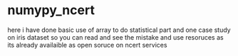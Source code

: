 # numypy_ncert


here i have done basic use of array to do statistical part and one case study on iris dataset
so you can read and see the mistake and use resoruces
as its already availaible  as open soruce on ncert services
